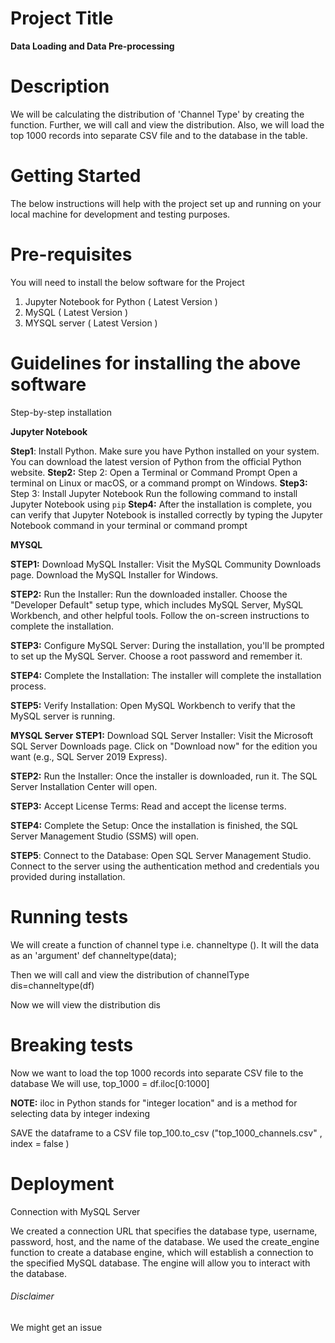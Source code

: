 # Project Title
**Data Loading and Data Pre-processing**

# Description
We will be calculating the distribution of 'Channel Type' by creating the function. Further, we will call and view the distribution.
Also, we will load the top 1000 records into separate CSV file and to the database in the table.

# Getting Started 
The below instructions will help with the project set up and running on your local machine for development and testing purposes.

# Pre-requisites
 You will need to install the below software for the Project

 1) Jupyter Notebook for Python ( Latest Version )
 2) MySQL ( Latest Version )
 3) MYSQL server ( Latest Version )

# Guidelines for installing the above software
  Step-by-step installation

  **Jupyter Notebook**
  
 **Step1**: Install Python. Make sure you have Python installed on your system. You can download the latest version of Python from the official Python website.
 **Step2:** Step 2: Open a Terminal or Command Prompt Open a terminal on Linux or macOS, or a command prompt on Windows.
 **Step3:** Step 3: Install Jupyter Notebook Run the following command to install Jupyter Notebook using `pip`
 **Step4:** After the installation is complete, you can verify that Jupyter Notebook is installed correctly by typing the    Jupyter Notebook
           command in your terminal or command prompt

  **MYSQL** 

  **STEP1:** Download MySQL Installer:
  Visit the MySQL Community Downloads page.
  Download the MySQL Installer for Windows.

  **STEP2:** Run the Installer:
  Run the downloaded installer.
  Choose the "Developer Default" setup type, which includes MySQL Server, MySQL Workbench, and other helpful tools.
  Follow the on-screen instructions to complete the installation.

  **STEP3:** Configure MySQL Server:
  During the installation, you'll be prompted to set up the MySQL Server. Choose a root password and remember it.

  **STEP4:** Complete the Installation:
  The installer will complete the installation process.

  **STEP5:** Verify Installation:
  Open MySQL Workbench to verify that the MySQL server is running.

**MYSQL Server**
**STEP1:** Download SQL Server Installer:
Visit the Microsoft SQL Server Downloads page.
Click on "Download now" for the edition you want (e.g., SQL Server 2019 Express).

**STEP2:** Run the Installer:
Once the installer is downloaded, run it.
The SQL Server Installation Center will open.

**STEP3:** Accept License Terms:
Read and accept the license terms.

**STEP4:** Complete the Setup:
Once the installation is finished, the SQL Server Management Studio (SSMS) will open.

**STEP5**: Connect to the Database:
Open SQL Server Management Studio.
Connect to the server using the authentication method and credentials you provided during installation.

# Running tests

We will create a function of channel type i.e. channeltype (). It will the data as an 'argument' 
def channeltype(data);

Then we will call and view the distribution of channelType 
dis=channeltype(df)

Now we will view the distribution
dis

# Breaking tests

Now we want to load the top 1000 records into separate CSV file to the database
We will use, 
top_1000 = df.iloc[0:1000] 

**NOTE:** iloc in Python stands for "integer location" and is a method for selecting data by integer indexing

SAVE the dataframe to a CSV file
top_100.to_csv ("top_1000_channels.csv" , index = false )

# Deployment

Connection with MySQL Server

We created a connection URL that specifies the database type, username, password, host, and the name of the database. We used the create_engine function to create a database engine, which will establish a connection to the specified MySQL database. The engine will allow you to interact with the database.


###### Disclaimer ######

We might get an issue 





